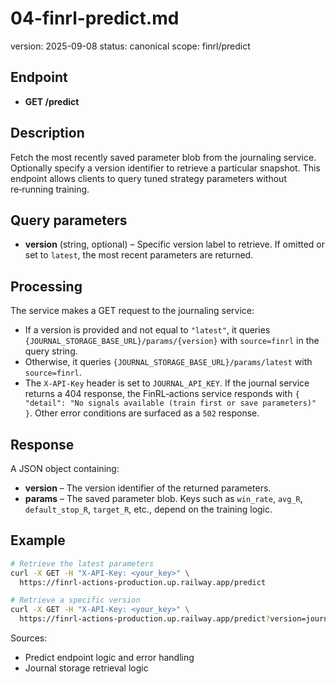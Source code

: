 # 04-finrl-predict.md
version: 2025-09-08
status: canonical
scope: finrl/predict

## Endpoint
- **GET /predict**

## Description
Fetch the most recently saved parameter blob from the journaling service.  Optionally specify a version identifier to retrieve a particular snapshot.  This endpoint allows clients to query tuned strategy parameters without re‑running training.

## Query parameters
- **version** (string, optional) – Specific version label to retrieve.  If omitted or set to `latest`, the most recent parameters are returned.

## Processing
The service makes a GET request to the journaling service:
- If a version is provided and not equal to `"latest"`, it queries `{JOURNAL_STORAGE_BASE_URL}/params/{version}` with `source=finrl` in the query string.
- Otherwise, it queries `{JOURNAL_STORAGE_BASE_URL}/params/latest` with `source=finrl`.
- The `X‑API‑Key` header is set to `JOURNAL_API_KEY`.
If the journal service returns a 404 response, the FinRL‑actions service responds with `{ "detail": "No signals available (train first or save parameters)" }`.  Other error conditions are surfaced as a `502` response.

## Response
A JSON object containing:
- **version** – The version identifier of the returned parameters.
- **params** – The saved parameter blob.  Keys such as `win_rate`, `avg_R`, `default_stop_R`, `target_R`, etc., depend on the training logic.

## Example
```bash
# Retrieve the latest parameters
curl -X GET -H "X-API-Key: <your_key>" \
  https://finrl-actions-production.up.railway.app/predict

# Retrieve a specific version
curl -X GET -H "X-API-Key: <your_key>" \
  https://finrl-actions-production.up.railway.app/predict?version=journal:2025-08-28T10:00:00Z
```

Sources:
- Predict endpoint logic and error handling
- Journal storage retrieval logic
